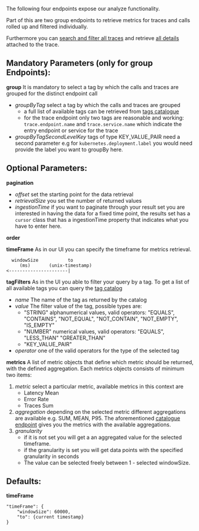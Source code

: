 The following four endpoints expose our analyze functionality.

Part of this are two group endpoints to retrieve metrics for traces and calls rolled up and filtered individually. 

Furthermore you can [search and filter all traces](#operation/getTraces) and retrieve [all details](#operation/getTrace) attached to the trace.

## Mandatory Parameters (only for group Endpoints):

**group** It is mandatory to select a tag by which the calls and traces are grouped for the distinct endpoint call
* *groupByTag* select a tag by which the calls and traces are grouped 
  * a full list of available tags can be retrieved from [tags catalogue](#operation/getTagsForApplication)
  * for the trace endpoint only two tags are reasonable and working: `trace.endpoint.name` and `trace.service.name` which indicate the entry endpoint or service for the trace
* *groupByTagSecondLevelKey* tags of type KEY_VALUE_PAIR need a second parameter e.g for `kubernetes.deployment.label` you would need provide the label you want to groupBy here.

## Optional Parameters:

**pagination**
* *offset* set the starting point for the data retrieval
* *retrievalSize* you set the number of returned values
* *ingestionTime* if you want to paginate through your result set you are interested in having the data for a fixed time point, the results set has a `cursor` class that has a ingestionTime property that indicates what you have to enter here.

**order**

**timeFrame** As in our UI you can specify the timeframe for metrics retrieval.
```
  windowSize           to
     (ms)       (unix-timestamp)
<----------------------|
```

**tagFilters** As in the UI you able to filter your query by a tag. To get a list of all available tags you can query the [tag catalog](#operation/getApplicationCatalogTags)
* *name* The name of the tag as returned by the catalog
* *value* The filter value of the tag, possible types are:
  * "STRING" alphanumerical values, valid operators: "EQUALS", "CONTAINS", "NOT_EQUAL", "NOT_CONTAIN", "NOT_EMPTY",  "IS_EMPTY"
  * "NUMBER" numerical values, valid operators: "EQUALS", "LESS_THAN" "GREATER_THAN"
  * "KEY_VALUE_PAIR" 
* *operator* one of the valid operators for the type of the selected tag

**metrics** A list of metric objects that define which metric should be returned, with the defined aggregation. Each metrics objects consists of minimum two items:
1. *metric* select a particular metric, available metrics in this context are
   * Latency Mean
   * Error Rate
   * Traces Sum
2. *aggregation* depending on the selected metric different aggregations are available e.g. SUM, MEAN, P95. The aforementioned [catalogue endpoint](#operation/getApplicationCatalogMetrics) gives you the metrics with the available aggregations.
3. *granularity* 
   * if it is not set you will get a an aggregated value for the selected timeframe. 
   * if the granularity is set you will get data points with the specified granularity in seconds
   * The value can be selected freely between 1 - selected windowSize.
 

## Defaults:

**timeFrame**
```
"timeFrame": {
	"windowSize": 60000,
	"to": {current timestamp}
}
```
